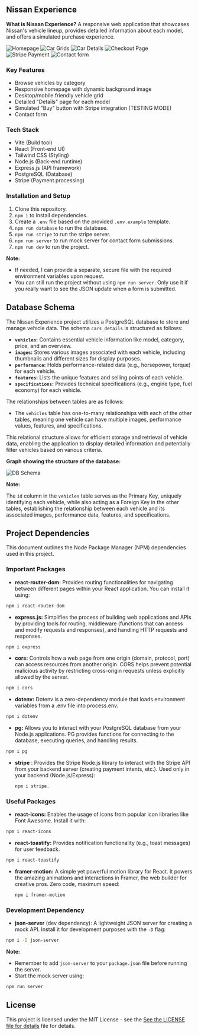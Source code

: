 ## Nissan Experience

**What is Nissan Experience?**
A responsive web application that showcases Nissan's vehicle lineup, provides detailed information about each model, and offers a simulated purchase experience.

![Homepage](https://github.com/user-attachments/assets/119e100a-b3dd-4bf7-a435-1991b9e2a905)
![Car Grids](https://github.com/user-attachments/assets/c09579c0-d4ba-4c5e-858a-963918c1f29e)
![Car Details](https://github.com/user-attachments/assets/eeac528a-5b96-4766-9ddb-e0b07a4cfcfb)
![Checkout Page](https://github.com/user-attachments/assets/f788bd4c-14be-40ad-a20b-b320a469a601)
![Stripe Payment](https://github.com/user-attachments/assets/a2b7d642-2b46-40c6-9bf7-a2dfb5755136)
![Contact form](https://github.com/user-attachments/assets/9c6e06c4-cfad-4d25-98b3-7a0531d4f6e5)

### Key Features

- Browse vehicles by category
- Responsive homepage with dynamic background image
- Desktop/mobile friendly vehicle grid
- Detailed "Details" page for each model
- Simulated "Buy" button with Stripe integration (TESTING MODE)
- Contact form

### Tech Stack

- Vite (Build tool)
- React (Front-end UI)
- Tailwind CSS (Styling)
- Node.js (Back-end runtime)
- Express.js (API framework)
- PostgreSQL (Database)
- Stripe (Payment processing)

### Installation and Setup

1.  Clone this repository.
2.  `npm i` to install dependencies.
3.  Create a `.env` file based on the provided `.env.example` template.
4.  `npm run database` to run the database.
5.  `npm run stripe` to run the stripe server.
6.  `npm run server` to run mock server for contact form submissions.
7.  `npm run dev` to run the project.

**Note:**

- If needed, I can provide a separate, secure file with the required environment variables upon request.
- You can still run the project without using `npm run server`. Only use it if you really want to see the JSON update when a form is submitted.

## Database Schema

The Nissan Experience project utilizes a PostgreSQL database to store and manage vehicle data. The schema `cars_details` is structured as follows:

- **`vehicles`:** Contains essential vehicle information like model, category, price, and an overview.
- **`images`:** Stores various images associated with each vehicle, including thumbnails and different sizes for display purposes.
- **`performance`:** Holds performance-related data (e.g., horsepower, torque) for each vehicle.
- **`features`:** Lists the unique features and selling points of each vehicle.
- **`specifications`:** Provides technical specifications (e.g., engine type, fuel economy) for each vehicle.

The relationships between tables are as follows:

- The `vehicles` table has one-to-many relationships with each of the other tables, meaning one vehicle can have multiple images, performance values, features, and specifications.

This relational structure allows for efficient storage and retrieval of vehicle data, enabling the application to display detailed information and potentially filter vehicles based on various criteria.

**Graph showing the structure of the database:**

![DB Schema](https://github.com/user-attachments/assets/2ab9c5eb-50ee-44d3-8f0a-94207ac99c18)

**Note:**

The `id` column in the `vehicles` table serves as the Primary Key, uniquely identifying each vehicle, while also acting as a Foreign Key in the other tables, establishing the relationship between each vehicle and its associated images, performance data, features, and specifications.

## Project Dependencies

This document outlines the Node Package Manager (NPM) dependencies used in this project.

### Important Packages

- **react-router-dom:** Provides routing functionalities for navigating between different pages within your React application. You can install it using:

```bash
npm i react-router-dom
```

- **express.js:** Simplifies the process of building web applications and APIs by providing tools for routing, middleware (functions that can access and modify requests and responses), and handling HTTP requests and responses.

```bash
npm i express
```

- **cors:** Controls how a web page from one origin (domain, protocol, port) can access resources from another origin. CORS helps prevent potential malicious activity by restricting cross-origin requests unless explicitly allowed by the server.

```bash
npm i cors
```

- **dotenv:** Dotenv is a zero-dependency module that loads environment variables from a .env file into process.env.

```bash
npm i dotenv
```

- **pg:** Allows you to interact with your PostgreSQL database from your Node.js applications. PG provides functions for connecting to the database, executing queries, and handling results.

```bash
npm i pg
```

- **stripe** : Provides the Stripe Node.js library to interact with the Stripe API from your backend server (creating payment intents, etc.). Used only in your backend (Node.js/Express):

  ```bash
  npm i stripe.
  ```

### Useful Packages

- **react-icons:** Enables the usage of icons from popular icon libraries like Font Awesome. Install it with:

```bash
npm i react-icons
```

- **react-toastify:** Provides notification functionality (e.g., toast messages) for user feedback.

```bash
npm i react-toastify
```

- **framer-motion:** A simple yet powerful motion library for React. It powers the amazing animations and interactions in Framer, the web builder for creative pros. Zero code, maximum speed:

  ```bash
  npm i framer-motion
  ```

### Development Dependency

- **json-server** (dev dependency): A lightweight JSON server for creating a mock API. Install it for development purposes with the `-D` flag:

```bash
npm i -D json-server
```

**Note:**

- Remember to add `json-server` to your `package.json` file before running the server.
- Start the mock server using:

```bash
npm run server
```

## License

This project is licensed under the MIT License - see the [See the LICENSE file for details](LICENSE) file for details.
